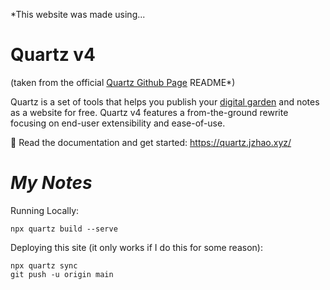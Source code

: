*This website was made using... 
# Quartz v4
(taken from the official [Quartz Github Page](https://github.com/jackyzha0/quartz) README*)

Quartz is a set of tools that helps you publish your [digital garden](https://jzhao.xyz/posts/networked-thought) and notes as a website for free. Quartz v4 features a from-the-ground rewrite focusing on end-user extensibility and ease-of-use.

🔗 Read the documentation and get started: https://quartz.jzhao.xyz/

# *My Notes*

Running Locally:  
```
npx quartz build --serve
```

Deploying this site (it only works if I do this for some reason):  
```shell=
npx quartz sync
git push -u origin main 
```